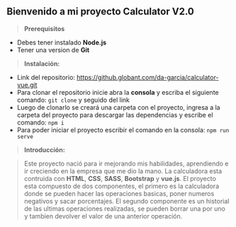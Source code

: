 ## **Bienvenido a mi proyecto Calculator V2.0**

>**Prerequisitos**

 - Debes tener instalado **Node.js**
 - Tener una version de **Git**

> **Instalación:**
	
>

 - Link del repositorio: https://github.globant.com/da-garcia/calculator-vue.git
 - Para clonar el repositorio inicie abra la **consola** y escriba el siguiente comando: `git clone` y seguido del link 
 - Luego de clonarlo se creará una carpeta con el proyecto, ingresa a la carpeta del proyecto para descargar las dependencias y escribe el comando: `npm i`
 - Para poder iniciar el proyecto escribir el comando en la consola: `npm run serve`

>**Introducción:** 

>Este proyecto nació para ir mejorando mis habilidades, aprendiendo e ir creciendo en la empresa que me dio la mano.
>La calculadora esta contruida con **HTML**, **CSS**, **SASS**, **Bootstrap** y **vue.js**.
>El proyecto esta compuesto de dos componentes, el primero es la calculadora donde se pueden hacer las operaciones basicas, poner numeros negativos y sacar porcentajes. El segundo componente es un historial de las ultimas operaciones realizadas, se pueden borrar una por uno y tambien devolver el valor de una anterior operación.
